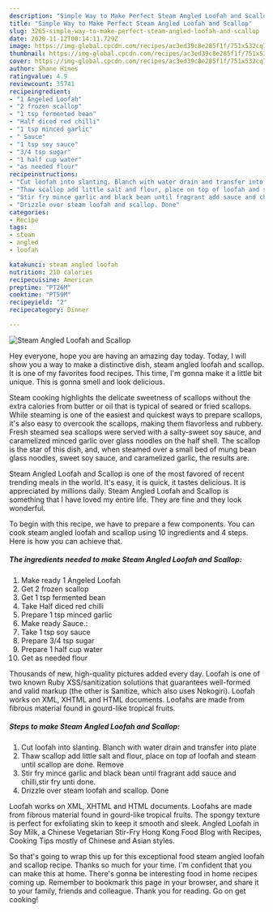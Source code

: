```yaml
---
description: "Simple Way to Make Perfect Steam Angled Loofah and Scallop"
title: "Simple Way to Make Perfect Steam Angled Loofah and Scallop"
slug: 3265-simple-way-to-make-perfect-steam-angled-loofah-and-scallop
date: 2020-11-12T00:14:11.729Z
image: https://img-global.cpcdn.com/recipes/ac3ed39c8e285f1f/751x532cq70/steam-angled-loofah-and-scallop-recipe-main-photo.jpg
thumbnail: https://img-global.cpcdn.com/recipes/ac3ed39c8e285f1f/751x532cq70/steam-angled-loofah-and-scallop-recipe-main-photo.jpg
cover: https://img-global.cpcdn.com/recipes/ac3ed39c8e285f1f/751x532cq70/steam-angled-loofah-and-scallop-recipe-main-photo.jpg
author: Shane Hines
ratingvalue: 4.9
reviewcount: 35741
recipeingredient:
- "1 Angeled Loofah"
- "2 frozen scallop"
- "1 tsp fermented bean"
- "Half diced red chilli"
- "1 tsp minced garlic"
- " Sauce"
- "1 tsp soy sauce"
- "3/4 tsp sugar"
- "1 half cup water"
- "as needed flour"
recipeinstructions:
- "Cut loofah into slanting. Blanch with water drain and transfer into plate"
- "Thaw scallop add little salt and flour, place on top of loofah and steam until scallop are done. Remove"
- "Stir fry mince garlic and black bean until fragrant add sauce and chilli,stir fry unti done."
- "Drizzle over steam loofah and scallop. Done"
categories:
- Recipe
tags:
- steam
- angled
- loofah

katakunci: steam angled loofah 
nutrition: 210 calories
recipecuisine: American
preptime: "PT26M"
cooktime: "PT59M"
recipeyield: "2"
recipecategory: Dinner

---
```



![Steam Angled Loofah and Scallop](https://img-global.cpcdn.com/recipes/ac3ed39c8e285f1f/751x532cq70/steam-angled-loofah-and-scallop-recipe-main-photo.jpg)

Hey everyone, hope you are having an amazing day today. Today, I will show you a way to make a distinctive dish, steam angled loofah and scallop. It is one of my favorites food recipes. This time, I'm gonna make it a little bit unique. This is gonna smell and look delicious.

Steam cooking highlights the delicate sweetness of scallops without the extra calories from butter or oil that is typical of seared or fried scallops. While steaming is one of the easiest and quickest ways to prepare scallops, it&#39;s also easy to overcook the scallops, making them flavorless and rubbery. Fresh steamed sea scallops were served with a salty-sweet soy sauce, and caramelized minced garlic over glass noodles on the half shell. The scallop is the star of this dish, and, when steamed over a small bed of mung bean glass noodles, sweet soy sauce, and caramelized garlic, the results are.

Steam Angled Loofah and Scallop is one of the most favored of recent trending meals in the world. It's easy, it is quick, it tastes delicious. It is appreciated by millions daily. Steam Angled Loofah and Scallop is something that I have loved my entire life. They are fine and they look wonderful.


To begin with this recipe, we have to prepare a few components. You can cook steam angled loofah and scallop using 10 ingredients and 4 steps. Here is how you can achieve that.

<!--inarticleads1-->

##### The ingredients needed to make Steam Angled Loofah and Scallop:

1. Make ready 1 Angeled Loofah
1. Get 2 frozen scallop
1. Get 1 tsp fermented bean
1. Take Half diced red chilli
1. Prepare 1 tsp minced garlic
1. Make ready  Sauce.:
1. Take 1 tsp soy sauce
1. Prepare 3/4 tsp sugar
1. Prepare 1 half cup water
1. Get as needed flour


Thousands of new, high-quality pictures added every day. Loofah is one of two known Ruby XSS/sanitization solutions that guarantees well-formed and valid markup (the other is Sanitize, which also uses Nokogiri). Loofah works on XML, XHTML and HTML documents. Loofahs are made from fibrous material found in gourd-like tropical fruits. 

<!--inarticleads2-->

##### Steps to make Steam Angled Loofah and Scallop:

1. Cut loofah into slanting. Blanch with water drain and transfer into plate
1. Thaw scallop add little salt and flour, place on top of loofah and steam until scallop are done. Remove
1. Stir fry mince garlic and black bean until fragrant add sauce and chilli,stir fry unti done.
1. Drizzle over steam loofah and scallop. Done


Loofah works on XML, XHTML and HTML documents. Loofahs are made from fibrous material found in gourd-like tropical fruits. The spongy texture is perfect for exfoliating skin to keep it smooth and sleek. Angled Loofah in Soy Milk, a Chinese Vegetarian Stir-Fry Hong Kong Food Blog with Recipes, Cooking Tips mostly of Chinese and Asian styles. 

So that's going to wrap this up for this exceptional food steam angled loofah and scallop recipe. Thanks so much for your time. I'm confident that you can make this at home. There's gonna be interesting food in home recipes coming up. Remember to bookmark this page in your browser, and share it to your family, friends and colleague. Thank you for reading. Go on get cooking!
